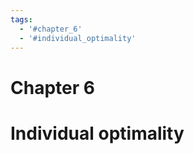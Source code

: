 ```yaml
---
tags:
  - '#chapter_6'
  - '#individual_optimality'
---
```

# Chapter 6  

# Individual optimality  
